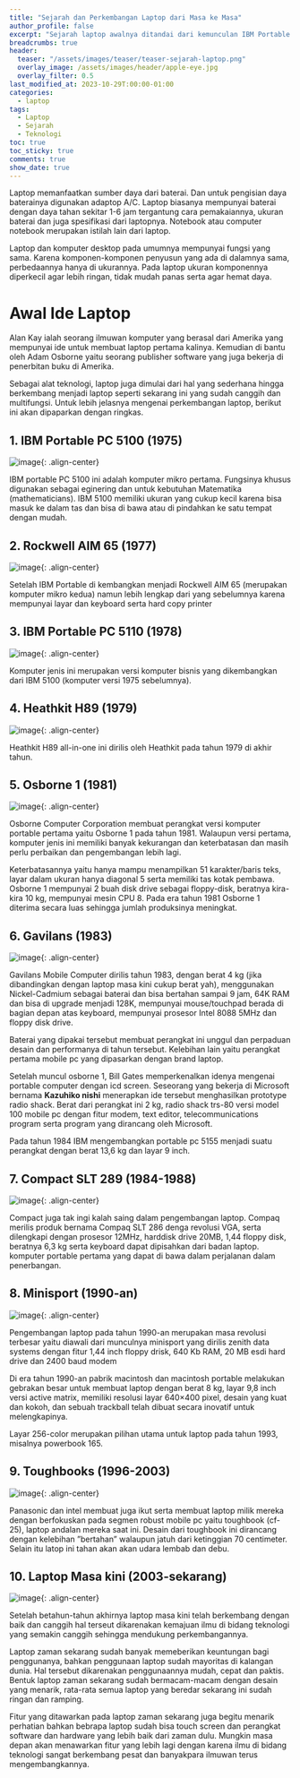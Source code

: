 ```yaml
---
title: "Sejarah dan Perkembangan Laptop dari Masa ke Masa"
author_profile: false
excerpt: "Sejarah laptop awalnya ditandai dari kemunculan IBM Portable PC 5100 pada tahun 1975. Ini adalah komputer mikro pertama yang dibuat khusus untuk kebutuhan matematika dan engineering. Setelah itu, bermunculan produk yang memiliki fitur yang lebih lengkap seperti Rockwell AIM 5, IBM Portable PC 5110, hingga Heathkit H9."
breadcrumbs: true
header:
  teaser: "/assets/images/teaser/teaser-sejarah-laptop.png"
  overlay_image: /assets/images/header/apple-eye.jpg
  overlay_filter: 0.5
last_modified_at: 2023-10-29T:00:00-01:00
categories:
  - laptop
tags:
  - Laptop
  - Sejarah
  - Teknologi
toc: true
toc_sticky: true
comments: true
show_date: true
---
```


Laptop memanfaatkan sumber daya dari baterai. Dan untuk pengisian daya baterainya digunakan adaptop A/C. Laptop biasanya mempunyai baterai dengan daya tahan sekitar 1-6 jam tergantung cara pemakaiannya, ukuran baterai dan juga spesifikasi dari laptopnya. Notebook atau computer notebook merupakan istilah lain dari laptop.

Laptop dan komputer desktop pada umumnya mempunyai fungsi yang sama. Karena komponen-komponen penyusun yang ada di dalamnya sama, perbedaannya hanya di ukurannya. Pada laptop ukuran komponennya diperkecil agar lebih ringan, tidak mudah panas serta agar hemat daya.

# Awal Ide Laptop
Alan Kay ialah seorang ilmuwan komputer yang berasal dari Amerika yang mempunyai ide untuk membuat laptop pertama kalinya. Kemudian di bantu oleh Adam Osborne yaitu seorang publisher software yang juga bekerja di penerbitan buku di Amerika.

Sebagai alat teknologi, laptop juga dimulai dari hal yang sederhana hingga berkembang menjadi laptop seperti sekarang ini yang sudah canggih dan multifungsi. Untuk lebih jelasnya mengenai perkembangan laptop, berikut ini akan dipaparkan dengan ringkas.

## 1. IBM Portable PC 5100 (1975)
![image](https://github.com/Julius-Ulee/School-Programs/assets/61336116/e9ff9b11-e856-430c-a02b-ddf8dea5179a){: .align-center}

IBM portable PC 5100 ini adalah komputer mikro pertama. Fungsinya khusus digunakan sebagai eginering dan untuk kebutuhan Matematika (mathematicians). IBM 5100 memiliki ukuran yang cukup kecil karena bisa masuk ke dalam tas dan bisa di bawa atau di pindahkan ke satu tempat dengan mudah.

## 2. Rockwell AIM 65 (1977)
![image](https://github.com/Julius-Ulee/School-Programs/assets/61336116/ff9ff8fe-61e7-475b-9227-2c375277070d){: .align-center}

Setelah IBM Portable di kembangkan menjadi Rockwell AIM 65 (merupakan komputer mikro kedua) namun lebih lengkap dari yang sebelumnya karena mempunyai layar dan keyboard serta hard copy printer

## 3. IBM Portable PC 5110 (1978)
![image](https://github.com/Julius-Ulee/School-Programs/assets/61336116/c79f941a-8674-4e85-a648-28445a78b3ef){: .align-center}

Komputer jenis ini merupakan versi komputer bisnis yang dikembangkan dari IBM 5100 (komputer versi 1975 sebelumnya).

## 4. Heathkit H89 (1979)
![image](https://github.com/Julius-Ulee/School-Programs/assets/61336116/355c50d8-2efd-42f0-9066-51d2abfb7f18){: .align-center}

Heathkit H89 all-in-one ini dirilis oleh Heathkit pada tahun 1979 di akhir tahun.

## 5. Osborne 1 (1981)
![image](https://github.com/Julius-Ulee/School-Programs/assets/61336116/cedd3438-3b0e-492c-8b53-0bd44ded0df6){: .align-center}

Osborne Computer Corporation membuat perangkat versi komputer portable pertama yaitu Osborne 1 pada tahun 1981. Walaupun versi pertama, komputer jenis ini memiliki banyak kekurangan dan keterbatasan dan masih perlu perbaikan dan pengembangan lebih lagi.

Keterbatasannya yaitu hanya mampu menampilkan 51 karakter/baris teks, layar dalam ukuran hanya diagonal 5 serta memiliki tas kotak pembawa. Osborne 1 mempunyai 2 buah disk drive sebagai floppy-disk, beratnya kira-kira 10 kg, mempunyai mesin CPU 8. Pada era tahun 1981 Osborne 1 diterima secara luas sehingga jumlah produksinya meningkat.

## 6. Gavilans (1983)
![image](https://github.com/Julius-Ulee/School-Programs/assets/61336116/70a59b86-a64b-4ba0-972e-4c2276ba0d18){: .align-center}

Gavilans Mobile Computer dirilis tahun 1983, dengan berat 4 kg (jika dibandingkan dengan laptop masa kini cukup berat yah), menggunakan Nickel-Cadmium sebagai baterai dan bisa bertahan sampai 9 jam, 64K RAM dan bisa di upgrade menjadi 128K, mempunyai mouse/touchpad berada di bagian depan atas keyboard, mempunyai prosesor Intel 8088 5MHz dan floppy disk drive.

Baterai yang dipakai tersebut membuat perangkat ini unggul dan perpaduan desain dan performanya di tahun tersebut. Kelebihan lain yaitu perangkat pertama mobile pc yang dipasarkan dengan brand laptop.

Setelah muncul osborne 1, Bill Gates memperkenalkan idenya mengenai portable computer dengan icd screen. Seseorang yang bekerja di Microsoft bernama **Kazuhiko nishi** menerapkan ide tersebut menghasilkan prototype radio shack. Berat dari perangkat ini 2 kg, radio shack trs-80 versi model 100 mobile pc dengan fitur modem, text editor, telecommunications program serta program yang dirancang oleh Microsoft.

Pada tahun 1984 IBM mengembangkan portable pc 5155 menjadi suatu perangkat dengan berat 13,6 kg dan layar 9 inch.

## 7. Compact SLT 289 (1984-1988)
![image](https://github.com/Julius-Ulee/School-Programs/assets/61336116/31c82b71-4923-4b54-92b2-d6a6be194caf){: .align-center}

Compact juga tak ingi kalah saing dalam pengembangan laptop. Compaq merilis produk bernama Compaq SLT 286 denga revolusi VGA, serta dilengkapi dengan prosesor 12MHz, harddisk drive 20MB, 1,44 floppy disk, beratnya 6,3 kg serta keyboard dapat dipisahkan dari badan laptop. komputer portable pertama yang dapat di bawa dalam perjalanan dalam penerbangan.

## 8. Minisport (1990-an)
![image](https://github.com/Julius-Ulee/School-Programs/assets/61336116/8f7f0688-7688-4797-bb1d-1e836defd662){: .align-center}

Pengembangan laptop pada tahun 1990-an merupakan masa revolusi terbesar yaitu diawali dari munculnya minisport yang dirilis zenith data systems dengan fitur 1,44 inch floppy drisk, 640 Kb RAM, 20 MB esdi hard drive dan 2400 baud modem

Di era tahun 1990-an pabrik macintosh dan macintosh portable melakukan gebrakan besar untuk membuat laptop dengan berat 8 kg, layar 9,8 inch versi active matrix, memiliki resolusi  layar 640×400 pixel, desain yang kuat dan kokoh, dan sebuah trackball telah dibuat secara inovatif untuk melengkapinya.

Layar 256-color merupakan pilihan utama untuk laptop pada tahun 1993, misalnya powerbook 165.

## 9. Toughbooks (1996-2003)
![image](https://github.com/Julius-Ulee/School-Programs/assets/61336116/d55a0500-3290-4317-bd37-65cc9a04de74){: .align-center}

Panasonic dan intel membuat juga ikut serta membuat laptop milik mereka dengan berfokuskan pada segmen robust mobile pc yaitu toughbook (cf-25), laptop andalan mereka saat ini. Desain dari toughbook ini dirancang dengan kelebihan ”bertahan” walaupun jatuh dari ketinggian 70 centimeter. Selain itu latop ini tahan akan akan udara lembab dan debu.

## 10. Laptop Masa kini (2003-sekarang)
![image](https://github.com/Julius-Ulee/School-Programs/assets/61336116/d5207495-c072-4df5-901f-456d0bb31ff9){: .align-center}

Setelah betahun-tahun akhirnya laptop masa kini telah berkembang dengan baik dan canggih hal terseut dikarenakan kemajuan ilmu di bidang teknologi yang semakin canggih sehingga mendukung perkembangannya.

Laptop zaman sekarang sudah banyak memeberikan keuntungan bagi penggunanya, bahkan penggunaan laptop sudah mayoritas di kalangan dunia. Hal tersebut dikarenakan penggunaannya mudah, cepat dan paktis. Bentuk laptop zaman sekarang sudah bermacam-macam dengan desain yang menarik, rata-rata semua laptop yang beredar sekarang ini sudah ringan dan ramping.

Fitur yang ditawarkan pada laptop zaman sekarang juga begitu menarik perhatian bahkan bebrapa laptop sudah  bisa touch screen dan perangkat software dan hardware yang lebih baik dari zaman dulu. Mungkin masa depan akan menawarkan fitur yang lebih lagi dengan karena ilmu di bidang teknologi sangat berkembang pesat dan banyakpara ilmuwan terus mengembangkannya.
